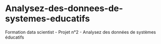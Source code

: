 # Analysez-des-donnees-de-systemes-educatifs
Formation data scientist - Projet n°2 - Analysez des données de systèmes éducatifs
